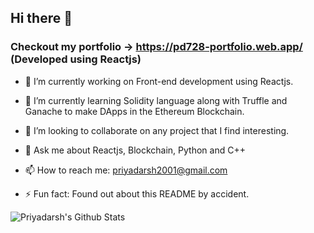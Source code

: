 ## Hi there 👋

  ### Checkout my portfolio -> https://pd728-portfolio.web.app/ (Developed using Reactjs)

- 🔭 I’m currently working on Front-end development using Reactjs.

- 🌱 I’m currently learning Solidity language along with Truffle and Ganache to make DApps in the Ethereum Blockchain.

- 👯 I’m looking to collaborate on any project that I find interesting.

- 💬 Ask me about Reactjs, Blockchain, Python and C++

- 📫 How to reach me: priyadarsh2001@gmail.com

- ⚡ Fun fact: Found out about this README by accident.

![Priyadarsh's Github Stats](https://github-readme-stats.vercel.app/api?username=priyadarshss&show_icons=true&title_color=fff&icon_color=79ff97&text_color=9f9f9f&bg_color=151515)
